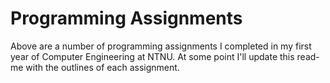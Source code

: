 # Programming Assignments
Above are a number of programming assignments I completed in my first year of Computer Engineering at NTNU.
At some point I'll update this read-me with the outlines of each assignment. 
